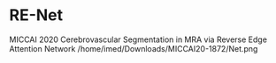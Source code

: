 # RE-Net
MICCAI 2020 Cerebrovascular Segmentation in MRA via Reverse Edge Attention Network
/home/imed/Downloads/MICCAI20-1872/Net.png
